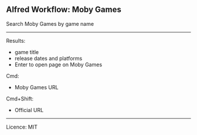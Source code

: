 ## Alfred Workflow: Moby Games

Search Moby Games by game name

----

Results:
- game title
- release dates and platforms
- Enter to open page on Moby Games

Cmd:
- Moby Games URL

Cmd+Shift:
- Official URL

----

Licence: MIT
